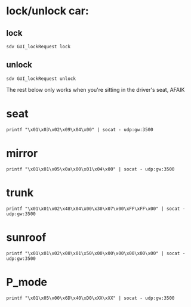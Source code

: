 # lock/unlock car:
## lock
`sdv GUI_lockRequest lock`
## unlock
`sdv GUI_lockRequest unlock`

The rest below only works when you're sitting in the driver's seat, AFAIK

# seat
`printf "\x01\x03\x02\x09\x04\x00" | socat - udp:gw:3500`

# mirror
`printf "\x01\x01\x05\x0a\x00\x01\x04\x00" | socat - udp:gw:3500`

# trunk
`printf "\x01\x01\x02\x48\x04\x00\x30\x07\x00\xFF\xFF\x00" | socat - udp:gw:3500`

# sunroof
`printf "\x01\x01\x02\x08\x01\x50\x00\x00\x00\x00\x00\x00" | socat - udp:gw:3500`

# P_mode
`printf "\x01\x05\x00\x6D\x40\xD0\xXX\xXX" | socat - udp:gw:3500`
